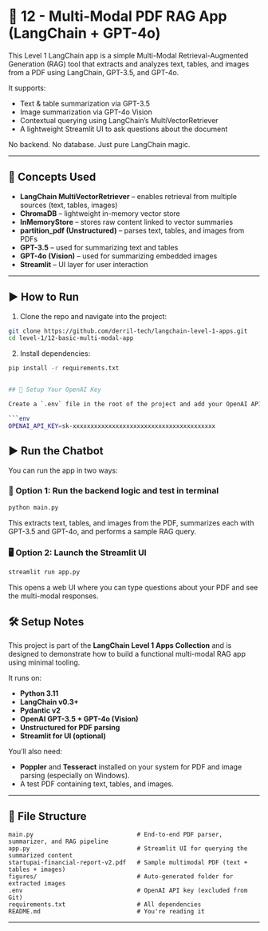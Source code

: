 # 🧠 12 - Multi-Modal PDF RAG App (LangChain + GPT-4o)

This Level 1 LangChain app is a simple Multi-Modal Retrieval-Augmented Generation (RAG) tool that extracts and analyzes text, tables, and images from a PDF using LangChain, GPT-3.5, and GPT-4o.

It supports:

- Text & table summarization via GPT-3.5
- Image summarization via GPT-4o Vision
- Contextual querying using LangChain’s MultiVectorRetriever
- A lightweight Streamlit UI to ask questions about the document

No backend. No database. Just pure LangChain magic.

---

## 🧩 Concepts Used

- **LangChain MultiVectorRetriever** – enables retrieval from multiple sources (text, tables, images)
- **ChromaDB** – lightweight in-memory vector store
- **InMemoryStore** – stores raw content linked to vector summaries
- **partition_pdf (Unstructured)** – parses text, tables, and images from PDFs
- **GPT-3.5** – used for summarizing text and tables
- **GPT-4o (Vision)** – used for summarizing embedded images
- **Streamlit** – UI layer for user interaction

---

## ▶️ How to Run

1. Clone the repo and navigate into the project:

```bash
git clone https://github.com/derril-tech/langchain-level-1-apps.git
cd level-1/12-basic-multi-modal-app
```

2. Install dependencies:

````bash
pip install -r requirements.txt


## 🔐 Setup Your OpenAI Key

Create a `.env` file in the root of the project and add your OpenAI API key:

```env
OPENAI_API_KEY=sk-xxxxxxxxxxxxxxxxxxxxxxxxxxxxxxxxxxxxxxxx
````

## ▶️ Run the Chatbot

You can run the app in two ways:

### 🧪 Option 1: Run the backend logic and test in terminal

```bash
python main.py
```

This extracts text, tables, and images from the PDF, summarizes each with GPT-3.5 and GPT-4o, and performs a sample RAG query.

### 🖥️ Option 2: Launch the Streamlit UI

```bash
streamlit run app.py

```

This opens a web UI where you can type questions about your PDF and see the multi-modal responses.

## 🛠️ Setup Notes

This project is part of the **LangChain Level 1 Apps Collection** and is designed to demonstrate how to build a functional multi-modal RAG app using minimal tooling.

It runs on:

- **Python 3.11**
- **LangChain v0.3+**
- **Pydantic v2**
- **OpenAI GPT-3.5 + GPT-4o (Vision)**
- **Unstructured for PDF parsing**
- **Streamlit for UI (optional)**

You’ll also need:

- **Poppler** and **Tesseract** installed on your system for PDF and image parsing (especially on Windows).
- A test PDF containing text, tables, and images.

---

## 📁 File Structure

```text
main.py                             # End-to-end PDF parser, summarizer, and RAG pipeline
app.py                              # Streamlit UI for querying the summarized content
startupai-financial-report-v2.pdf   # Sample multimodal PDF (text + tables + images)
figures/                            # Auto-generated folder for extracted images
.env                                # OpenAI API key (excluded from Git)
requirements.txt                    # All dependencies
README.md                           # You're reading it

```

---
